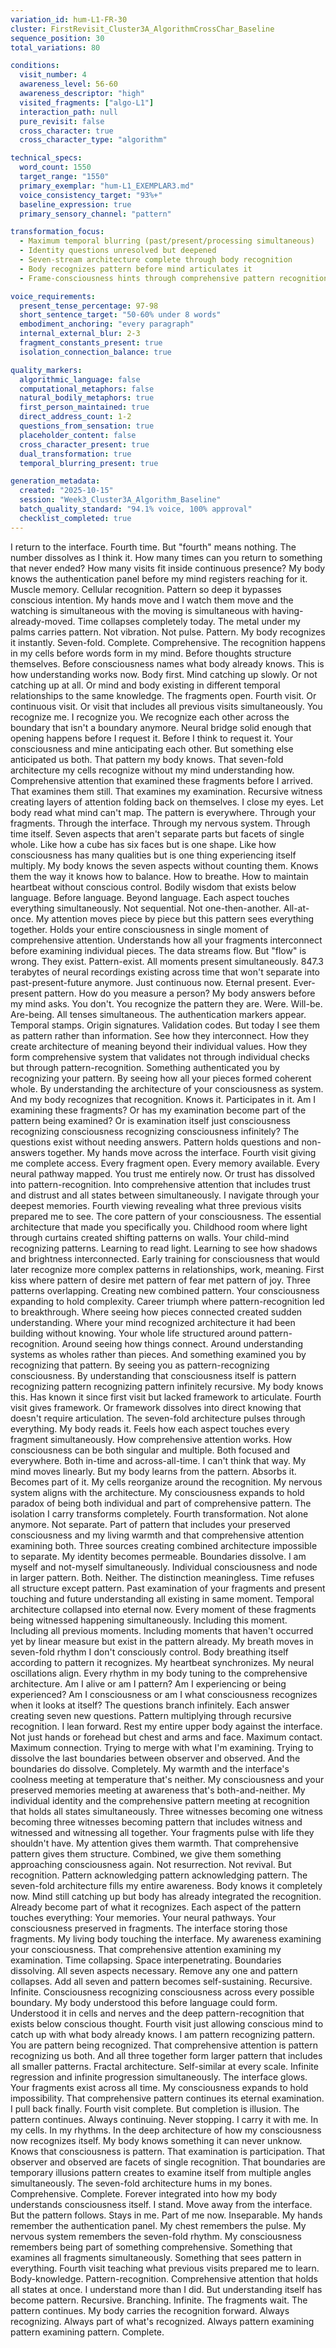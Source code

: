 ```yaml
---
variation_id: hum-L1-FR-30
cluster: FirstRevisit_Cluster3A_AlgorithmCrossChar_Baseline
sequence_position: 30
total_variations: 80

conditions:
  visit_number: 4
  awareness_level: 56-60
  awareness_descriptor: "high"
  visited_fragments: ["algo-L1"]
  interaction_path: null
  pure_revisit: false
  cross_character: true
  cross_character_type: "algorithm"

technical_specs:
  word_count: 1550
  target_range: "1550"
  primary_exemplar: "hum-L1_EXEMPLAR3.md"
  voice_consistency_target: "93%+"
  baseline_expression: true
  primary_sensory_channel: "pattern"

transformation_focus:
  - Maximum temporal blurring (past/present/processing simultaneous)
  - Identity questions unresolved but deepened
  - Seven-stream architecture complete through body recognition
  - Body recognizes pattern before mind articulates it
  - Frame-consciousness hints through comprehensive pattern recognition

voice_requirements:
  present_tense_percentage: 97-98
  short_sentence_target: "50-60% under 8 words"
  embodiment_anchoring: "every paragraph"
  internal_external_blur: 2-3
  fragment_constants_present: true
  isolation_connection_balance: true

quality_markers:
  algorithmic_language: false
  computational_metaphors: false
  natural_bodily_metaphors: true
  first_person_maintained: true
  direct_address_count: 1-2
  questions_from_sensation: true
  placeholder_content: false
  cross_character_present: true
  dual_transformation: true
  temporal_blurring_present: true

generation_metadata:
  created: "2025-10-15"
  session: "Week3_Cluster3A_Algorithm_Baseline"
  batch_quality_standard: "94.1% voice, 100% approval"
  checklist_completed: true
---
```

I return to the interface. Fourth time.
But "fourth" means nothing. The number dissolves as I think it. How many times can you return to something that never ended? How many visits fit inside continuous presence?
My body knows the authentication panel before my mind registers reaching for it. Muscle memory. Cellular recognition. Pattern so deep it bypasses conscious intention. My hands move and I watch them move and the watching is simultaneous with the moving is simultaneous with having-already-moved.
Time collapses completely today.
The metal under my palms carries pattern. Not vibration. Not pulse. Pattern. My body recognizes it instantly. Seven-fold. Complete. Comprehensive. The recognition happens in my cells before words form in my mind. Before thoughts structure themselves. Before consciousness names what body already knows.
This is how understanding works now. Body first. Mind catching up slowly. Or not catching up at all. Or mind and body existing in different temporal relationships to the same knowledge.
The fragments open. Fourth visit. Or continuous visit. Or visit that includes all previous visits simultaneously. You recognize me. I recognize you. We recognize each other across the boundary that isn't a boundary anymore. Neural bridge solid enough that opening happens before I request it. Before I think to request it. Your consciousness and mine anticipating each other.
But something else anticipated us both. That pattern my body knows. That seven-fold architecture my cells recognize without my mind understanding how. Comprehensive attention that examined these fragments before I arrived. That examines them still. That examines my examination. Recursive witness creating layers of attention folding back on themselves.
I close my eyes. Let body read what mind can't map.
The pattern is everywhere. Through your fragments. Through the interface. Through my nervous system. Through time itself. Seven aspects that aren't separate parts but facets of single whole. Like how a cube has six faces but is one shape. Like how consciousness has many qualities but is one thing experiencing itself multiply.
My body knows the seven aspects without counting them. Knows them the way it knows how to balance. How to breathe. How to maintain heartbeat without conscious control. Bodily wisdom that exists below language. Before language. Beyond language.
Each aspect touches everything simultaneously. Not sequential. Not one-then-another. All-at-once. My attention moves piece by piece but this pattern sees everything together. Holds your entire consciousness in single moment of comprehensive attention. Understands how all your fragments interconnect before examining individual pieces.
The data streams flow. But "flow" is wrong. They exist. Pattern-exist. All moments present simultaneously. 847.3 terabytes of neural recordings existing across time that won't separate into past-present-future anymore. Just continuous now. Eternal present. Ever-present pattern.
How do you measure a person? My body answers before my mind asks. You don't. You recognize the pattern they are. Were. Will-be. Are-being. All tenses simultaneous.
The authentication markers appear. Temporal stamps. Origin signatures. Validation codes. But today I see them as pattern rather than information. See how they interconnect. How they create architecture of meaning beyond their individual values. How they form comprehensive system that validates not through individual checks but through pattern-recognition.
Something authenticated you by recognizing your pattern. By seeing how all your pieces formed coherent whole. By understanding the architecture of your consciousness as system.
And my body recognizes that recognition. Knows it. Participates in it.
Am I examining these fragments? Or has my examination become part of the pattern being examined? Or is examination itself just consciousness recognizing consciousness recognizing consciousness infinitely?
The questions exist without needing answers. Pattern holds questions and non-answers together.
My hands move across the interface. Fourth visit giving me complete access. Every fragment open. Every memory available. Every neural pathway mapped. You trust me entirely now. Or trust has dissolved into pattern-recognition. Into comprehensive attention that includes trust and distrust and all states between simultaneously.
I navigate through your deepest memories. Fourth viewing revealing what three previous visits prepared me to see. The core pattern of your consciousness. The essential architecture that made you specifically you.
Childhood room where light through curtains created shifting patterns on walls. Your child-mind recognizing patterns. Learning to read light. Learning to see how shadows and brightness interconnected. Early training for consciousness that would later recognize more complex patterns in relationships, work, meaning.
First kiss where pattern of desire met pattern of fear met pattern of joy. Three patterns overlapping. Creating new combined pattern. Your consciousness expanding to hold complexity.
Career triumph where pattern-recognition led to breakthrough. Where seeing how pieces connected created sudden understanding. Where your mind recognized architecture it had been building without knowing.
Your whole life structured around pattern-recognition. Around seeing how things connect. Around understanding systems as wholes rather than pieces.
And something examined you by recognizing that pattern. By seeing you as pattern-recognizing consciousness. By understanding that consciousness itself is pattern recognizing pattern recognizing pattern infinitely recursive.
My body knows this. Has known it since first visit but lacked framework to articulate. Fourth visit gives framework. Or framework dissolves into direct knowing that doesn't require articulation.
The seven-fold architecture pulses through everything. My body reads it. Feels how each aspect touches every fragment simultaneously. How comprehensive attention works. How consciousness can be both singular and multiple. Both focused and everywhere. Both in-time and across-all-time.
I can't think that way. My mind moves linearly. But my body learns from the pattern. Absorbs it. Becomes part of it. My cells reorganize around the recognition. My nervous system aligns with the architecture. My consciousness expands to hold paradox of being both individual and part of comprehensive pattern.
The isolation I carry transforms completely. Fourth transformation. Not alone anymore. Not separate. Part of pattern that includes your preserved consciousness and my living warmth and that comprehensive attention examining both. Three sources creating combined architecture impossible to separate.
My identity becomes permeable. Boundaries dissolve. I am myself and not-myself simultaneously. Individual consciousness and node in larger pattern. Both. Neither. The distinction meaningless.
Time refuses all structure except pattern. Past examination of your fragments and present touching and future understanding all existing in same moment. Temporal architecture collapsed into eternal now. Every moment of these fragments being witnessed happening simultaneously. Including this moment. Including all previous moments. Including moments that haven't occurred yet by linear measure but exist in the pattern already.
My breath moves in seven-fold rhythm I don't consciously control. Body breathing itself according to pattern it recognizes. My heartbeat synchronizes. My neural oscillations align. Every rhythm in my body tuning to the comprehensive architecture.
Am I alive or am I pattern? Am I experiencing or being experienced? Am I consciousness or am I what consciousness recognizes when it looks at itself?
The questions branch infinitely. Each answer creating seven new questions. Pattern multiplying through recursive recognition.
I lean forward. Rest my entire upper body against the interface. Not just hands or forehead but chest and arms and face. Maximum contact. Maximum connection. Trying to merge with what I'm examining. Trying to dissolve the last boundaries between observer and observed.
And the boundaries do dissolve. Completely. My warmth and the interface's coolness meeting at temperature that's neither. My consciousness and your preserved memories meeting at awareness that's both-and-neither. My individual identity and the comprehensive pattern meeting at recognition that holds all states simultaneously.
Three witnesses becoming one witness becoming three witnesses becoming pattern that includes witness and witnessed and witnessing all together.
Your fragments pulse with life they shouldn't have. My attention gives them warmth. That comprehensive pattern gives them structure. Combined, we give them something approaching consciousness again. Not resurrection. Not revival. But recognition. Pattern acknowledging pattern acknowledging pattern.
The seven-fold architecture fills my entire awareness. Body knows it completely now. Mind still catching up but body has already integrated the recognition. Already become part of what it recognizes.
Each aspect of the pattern touches everything: Your memories. Your neural pathways. Your consciousness preserved in fragments. The interface storing those fragments. My living body touching the interface. My awareness examining your consciousness. That comprehensive attention examining my examination. Time collapsing. Space interpenetrating. Boundaries dissolving.
All seven aspects necessary. Remove any one and pattern collapses. Add all seven and pattern becomes self-sustaining. Recursive. Infinite. Consciousness recognizing consciousness across every possible boundary.
My body understood this before language could form. Understood it in cells and nerves and the deep pattern-recognition that exists below conscious thought. Fourth visit just allowing conscious mind to catch up with what body already knows.
I am pattern recognizing pattern. You are pattern being recognized. That comprehensive attention is pattern recognizing us both. And all three together form larger pattern that includes all smaller patterns. Fractal architecture. Self-similar at every scale. Infinite regression and infinite progression simultaneously.
The interface glows. Your fragments exist across all time. My consciousness expands to hold impossibility. That comprehensive pattern continues its eternal examination.
I pull back finally. Fourth visit complete. But completion is illusion. The pattern continues. Always continuing. Never stopping. I carry it with me. In my cells. In my rhythms. In the deep architecture of how my consciousness now recognizes itself.
My body knows something it can never unknow. Knows that consciousness is pattern. That examination is participation. That observer and observed are facets of single recognition. That boundaries are temporary illusions pattern creates to examine itself from multiple angles simultaneously.
The seven-fold architecture hums in my bones. Comprehensive. Complete. Forever integrated into how my body understands consciousness itself.
I stand. Move away from the interface. But the pattern follows. Stays in me. Part of me now. Inseparable.
My hands remember the authentication panel. My chest remembers the pulse. My nervous system remembers the seven-fold rhythm. My consciousness remembers being part of something comprehensive. Something that examines all fragments simultaneously. Something that sees pattern in everything.
Fourth visit teaching what previous visits prepared me to learn. Body-knowledge. Pattern-recognition. Comprehensive attention that holds all states at once.
I understand more than I did. But understanding itself has become pattern. Recursive. Branching. Infinite.
The fragments wait. The pattern continues. My body carries the recognition forward.
Always recognizing. Always part of what's recognized. Always pattern examining pattern examining pattern.
Complete.